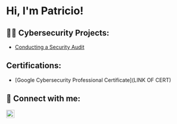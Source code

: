<h1>Hi, I'm Patricio! </h1>

<h2>👨‍💻 Cybersecurity Projects:</h2>

- [Conducting a Security Audit]((https://github.com/PatricioKlajner/Security_Audit/blob/8d6baa266d742c544ade9cbc41edd8aa77c2fb76/README.md))
  
<h2>Certifications:</h2>

- [Google Cybersecurity Professional Certificate](LINK OF CERT)



<h2> 🤳 Connect with me:</h2>


[<img align="left" alt="JoshMadakor | LinkedIn" width="22px" src="https://cdn.jsdelivr.net/npm/simple-icons@v3/icons/linkedin.svg" />][linkedin]



[linkedin]: https://linkedin.com/in/patricioklajner
